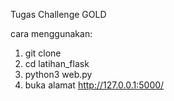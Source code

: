 Tugas Challenge GOLD

cara menggunakan:
1. git clone
2. cd latihan_flask
3. python3 web.py
4. buka alamat http://127.0.0.1:5000/

